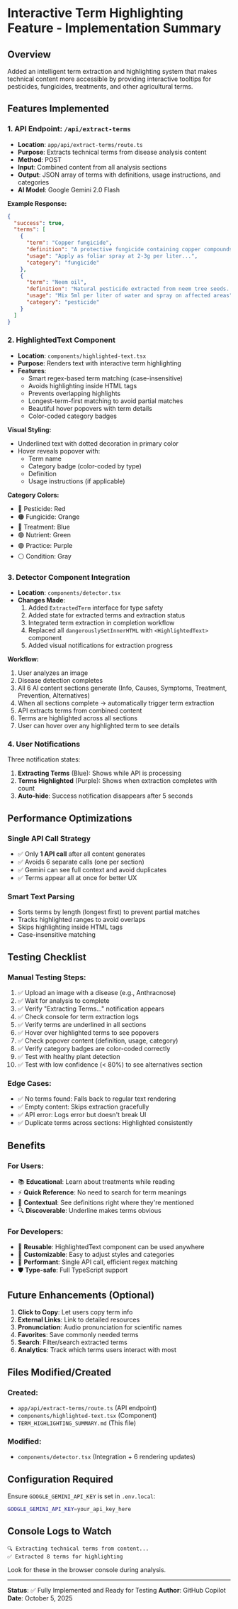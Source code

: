 # Interactive Term Highlighting Feature - Implementation Summary

## Overview
Added an intelligent term extraction and highlighting system that makes technical content more accessible by providing interactive tooltips for pesticides, fungicides, treatments, and other agricultural terms.

## Features Implemented

### 1. **API Endpoint**: `/api/extract-terms`
- **Location**: `app/api/extract-terms/route.ts`
- **Purpose**: Extracts technical terms from disease analysis content
- **Method**: POST
- **Input**: Combined content from all analysis sections
- **Output**: JSON array of terms with definitions, usage instructions, and categories
- **AI Model**: Google Gemini 2.0 Flash

**Example Response:**
```json
{
  "success": true,
  "terms": [
    {
      "term": "Copper fungicide",
      "definition": "A protective fungicide containing copper compounds...",
      "usage": "Apply as foliar spray at 2-3g per liter...",
      "category": "fungicide"
    },
    {
      "term": "Neem oil",
      "definition": "Natural pesticide extracted from neem tree seeds...",
      "usage": "Mix 5ml per liter of water and spray on affected areas",
      "category": "pesticide"
    }
  ]
}
```

### 2. **HighlightedText Component**
- **Location**: `components/highlighted-text.tsx`
- **Purpose**: Renders text with interactive term highlighting
- **Features**:
  - Smart regex-based term matching (case-insensitive)
  - Avoids highlighting inside HTML tags
  - Prevents overlapping highlights
  - Longest-term-first matching to avoid partial matches
  - Beautiful hover popovers with term details
  - Color-coded category badges

**Visual Styling:**
- Underlined text with dotted decoration in primary color
- Hover reveals popover with:
  - Term name
  - Category badge (color-coded by type)
  - Definition
  - Usage instructions (if applicable)

**Category Colors:**
- 🔴 Pesticide: Red
- 🟠 Fungicide: Orange
- 🔵 Treatment: Blue
- 🟢 Nutrient: Green
- 🟣 Practice: Purple
- ⚪ Condition: Gray

### 3. **Detector Component Integration**
- **Location**: `components/detector.tsx`
- **Changes Made**:
  1. Added `ExtractedTerm` interface for type safety
  2. Added state for extracted terms and extraction status
  3. Integrated term extraction in completion workflow
  4. Replaced all `dangerouslySetInnerHTML` with `<HighlightedText>` component
  5. Added visual notifications for extraction progress

**Workflow:**
1. User analyzes an image
2. Disease detection completes
3. All 6 AI content sections generate (Info, Causes, Symptoms, Treatment, Prevention, Alternatives)
4. When all sections complete → automatically trigger term extraction
5. API extracts terms from combined content
6. Terms are highlighted across all sections
7. User can hover over any highlighted term to see details

### 4. **User Notifications**
Three notification states:
1. **Extracting Terms** (Blue): Shows while API is processing
2. **Terms Highlighted** (Purple): Shows when extraction completes with count
3. **Auto-hide**: Success notification disappears after 5 seconds

## Performance Optimizations

### Single API Call Strategy
- ✅ Only **1 API call** after all content generates
- ✅ Avoids 6 separate calls (one per section)
- ✅ Gemini can see full context and avoid duplicates
- ✅ Terms appear all at once for better UX

### Smart Text Parsing
- Sorts terms by length (longest first) to prevent partial matches
- Tracks highlighted ranges to avoid overlaps
- Skips highlighting inside HTML tags
- Case-insensitive matching

## Testing Checklist

### Manual Testing Steps:
1. ✅ Upload an image with a disease (e.g., Anthracnose)
2. ✅ Wait for analysis to complete
3. ✅ Verify "Extracting Terms..." notification appears
4. ✅ Check console for term extraction logs
5. ✅ Verify terms are underlined in all sections
6. ✅ Hover over highlighted terms to see popovers
7. ✅ Check popover content (definition, usage, category)
8. ✅ Verify category badges are color-coded correctly
9. ✅ Test with healthy plant detection
10. ✅ Test with low confidence (< 80%) to see alternatives section

### Edge Cases:
- ✅ No terms found: Falls back to regular text rendering
- ✅ Empty content: Skips extraction gracefully
- ✅ API error: Logs error but doesn't break UI
- ✅ Duplicate terms across sections: Highlighted consistently

## Benefits

### For Users:
- 📚 **Educational**: Learn about treatments while reading
- ⚡ **Quick Reference**: No need to search for term meanings
- 🎯 **Contextual**: See definitions right where they're mentioned
- 🔍 **Discoverable**: Underline makes terms obvious

### For Developers:
- 🧩 **Reusable**: HighlightedText component can be used anywhere
- 🎨 **Customizable**: Easy to adjust styles and categories
- 🚀 **Performant**: Single API call, efficient regex matching
- 🛡️ **Type-safe**: Full TypeScript support

## Future Enhancements (Optional)

1. **Click to Copy**: Let users copy term info
2. **External Links**: Link to detailed resources
3. **Pronunciation**: Audio pronunciation for scientific names
4. **Favorites**: Save commonly needed terms
5. **Search**: Filter/search extracted terms
6. **Analytics**: Track which terms users interact with most

## Files Modified/Created

### Created:
- `app/api/extract-terms/route.ts` (API endpoint)
- `components/highlighted-text.tsx` (Component)
- `TERM_HIGHLIGHTING_SUMMARY.md` (This file)

### Modified:
- `components/detector.tsx` (Integration + 6 rendering updates)

## Configuration Required

Ensure `GOOGLE_GEMINI_API_KEY` is set in `.env.local`:
```bash
GOOGLE_GEMINI_API_KEY=your_api_key_here
```

## Console Logs to Watch

```
🔍 Extracting technical terms from content...
✅ Extracted 8 terms for highlighting
```

Look for these in the browser console during analysis.

---

**Status**: ✅ Fully Implemented and Ready for Testing
**Author**: GitHub Copilot
**Date**: October 5, 2025

